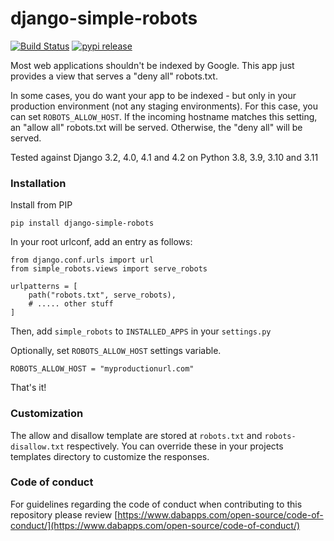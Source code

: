 django-simple-robots
====================

[![Build Status](https://travis-ci.org/dabapps/django-simple-robots.svg)](https://travis-ci.org/dabapps/django-simple-robots)
[![pypi release](https://img.shields.io/pypi/v/django-simple-robots.svg)](https://pypi.python.org/pypi/django-simple-robots)

Most web applications shouldn't be indexed by Google. This app just provides a view that serves a "deny all" robots.txt.

In some cases, you do want your app to be indexed - but only in your production environment (not any staging environments). For this case, you can set `ROBOTS_ALLOW_HOST`. If the incoming hostname matches this setting, an "allow all" robots.txt will be served. Otherwise, the "deny all" will be served.

Tested against Django 3.2, 4.0, 4.1 and 4.2 on Python 3.8, 3.9, 3.10 and 3.11

### Installation

Install from PIP

    pip install django-simple-robots

In your root urlconf, add an entry as follows:

    from django.conf.urls import url
    from simple_robots.views import serve_robots

    urlpatterns = [
        path("robots.txt", serve_robots),
        # ..... other stuff
    ]

Then, add `simple_robots` to `INSTALLED_APPS` in your `settings.py`

Optionally, set `ROBOTS_ALLOW_HOST` settings variable.

    ROBOTS_ALLOW_HOST = "myproductionurl.com"

That's it!

### Customization

The allow and disallow template are stored at `robots.txt` and `robots-disallow.txt` respectively. You can override these in your projects templates directory to customize the responses.

### Code of conduct

For guidelines regarding the code of conduct when contributing to this repository please review [https://www.dabapps.com/open-source/code-of-conduct/](https://www.dabapps.com/open-source/code-of-conduct/)
